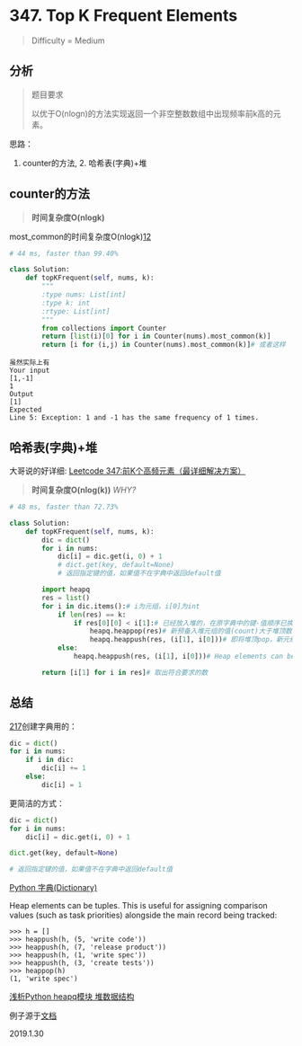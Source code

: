 # 347. Top K Frequent Elements
> Difficulty = Medium

## 分析

> 题目要求
> 
> 以优于O(nlogn)的方法实现返回一个非空整数数组中出现频率前k高的元素。

思路：

1. counter的方法, 2.	哈希表(字典)+堆

## counter的方法

> **时间复杂度O(nlogk)**

most_common的时间复杂度O(nlogk)[1](https://leetcode.com/problems/top-k-frequent-elements/discuss/81639/1-line-Python-Solution-using-Counter-with-explanation)[2](https://stackoverflow.com/questions/29240807/python-collections-counter-most-common-complexity)


```python
# 44 ms, faster than 99.40%

class Solution:
	def topKFrequent(self, nums, k):
		"""
		:type nums: List[int]
		:type k: int
		:rtype: List[int]
		"""
		from collections import Counter
		return [list(i)[0] for i in Counter(nums).most_common(k)]
		return [i for (i,j) in Counter(nums).most_common(k)]# 或者这样
```

```
虽然实际上有
Your input
[1,-1]
1
Output
[1]
Expected
Line 5: Exception: 1 and -1 has the same frequency of 1 times.
```

## 哈希表(字典)+堆

大哥说的好详细:
[Leetcode 347:前K个高频元素（最详细解决方案）](https://blog.csdn.net/qq_17550379/article/details/80957793)



> **时间复杂度O(nlog(k))**
*WHY?*

```python
# 48 ms, faster than 72.73%

class Solution:
	def topKFrequent(self, nums, k):
		dic = dict()
		for i in nums:
			dic[i] = dic.get(i, 0) + 1
			# dict.get(key, default=None)
			# 返回指定键的值，如果值不在字典中返回default值

		import heapq
		res = list()
		for i in dic.items():# i为元组，i[0]为int
			if len(res) == k:
				if res[0][0] < i[1]:# 已经放入堆的，在原字典中的键-值顺序已换为值-键顺序
					heapq.heappop(res)# 新预备入堆元组的值(count)大于堆顶数(堆内count最小者)
					heapq.heappush(res, (i[1], i[0]))# 即将堆顶pop，新元组入堆
			else:
				heapq.heappush(res, (i[1], i[0]))# Heap elements can be tuples

		return [i[1] for i in res]# 取出符合要求的数
```


## 总结

[217](https://github.com/Vida42/Leetcode/blob/master/Warehouse/217._Contains_Duplicate.md)创建字典用的：

```python
dic = dict()
for i in nums:
	if i in dic:
		dic[i] += 1
	else:
		dic[i] = 1
```

更简洁的方式：
```python
dic = dict()
for i in nums:
	dic[i] = dic.get(i, 0) + 1
```

```python
dict.get(key, default=None)

# 返回指定键的值，如果值不在字典中返回default值
```

[Python 字典(Dictionary)](https://www.runoob.com/python/python-dictionary.html)


Heap elements can be tuples. This is useful for assigning comparison values (such as task priorities) alongside the main record being tracked:

```
>>> h = []
>>> heappush(h, (5, 'write code'))
>>> heappush(h, (7, 'release product'))
>>> heappush(h, (1, 'write spec'))
>>> heappush(h, (3, 'create tests'))
>>> heappop(h)
(1, 'write spec')
```

[浅析Python heapq模块 堆数据结构](https://blog.csdn.net/minxihou/article/details/51857518)


例子源于[文档](https://docs.python.org/3.7/library/heapq.html)


2019.1.30